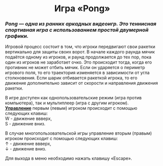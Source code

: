 <h1 align="center"> Игра «Pong» </h1>

<h3><em>Pong — одна из ранних аркадных видеоигр. Это теннисная спортивная игра с использованием простой двумерной графики.</em></h3>

<p>Игровой процесс состоит в том, что игроки передвигают свои ракетки вертикально для защиты своих ворот. В начале каждого раунда мячик подаётся одному из игроков, и раунд продолжается до тех пор, пока один из игроков не заработает очко. Это происходит тогда, когда его противник не может отбить мячик. Если он ударяется о периметр игрового поля, то его траектория изменяется в зависимости от угла столкновения. Если шарик отбивается ракеткой игрока, то его движение дополнительно зависит от скорости и направления движения ракетки.</p>

<p>В игре доступен как однопользовательские режим (игра против компьютера), так и мультиплеер (игра с другим игроком).<br />
<strong><u>Управление</u></strong> первым (левым) игроком происходит с помощью следующих клавиш:<br />
W - движение ввверх,<br />
S - движение вниз.</p>
<p>В случае многопользовательской игры управление вторым (правым) игроком происходит с помощью следующих клавиш:<br />
↑ - движение ввверх,<br />
↓ - движение вниз.</p>

<p>Для выхода в меню необходимо нажать клавишу «Escape».</p>
